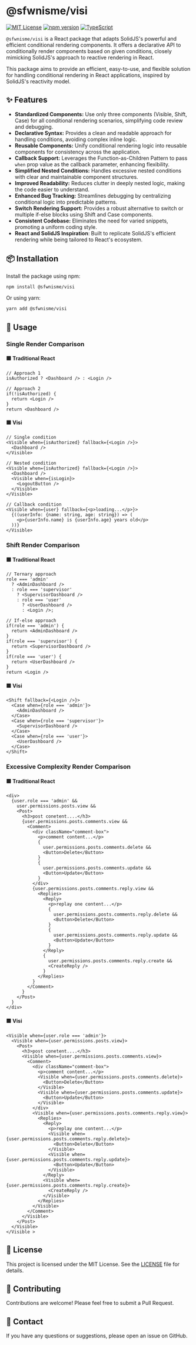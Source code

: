 # @sfwnisme/visi

[![MIT License](https://img.shields.io/badge/License-MIT-yellow.svg)](https://opensource.org/licenses/MIT)
[![npm version](https://badge.fury.io/js/%40sfwnisme%2Fvisi.svg)](https://badge.fury.io/js/%40sfwnisme%2Fvisi)
[![TypeScript](https://img.shields.io/badge/TypeScript-Ready-blue.svg)](https://www.typescriptlang.org/)

`@sfwnisme/visi` is a React package that adapts SolidJS's powerful and efficient conditional rendering components. It offers a declarative API to conditionally render components based on given conditions, closely mimicking SolidJS's approach to reactive rendering in React.

This package aims to provide an efficient, easy-to-use, and flexible solution for handling conditional rendering in React applications, inspired by SolidJS's reactivity model.

## ✨ Features

- **Standardized Components:** Use only three components (Visible, Shift, Case) for all conditional rendering scenarios, simplifying code review and debugging.
- **Declarative Syntax:** Provides a clean and readable approach for handling conditions, avoiding complex inline logic.
- **Reusable Components:** Unify conditional rendering logic into reusable components for consistency across the application.
- **Callback Support:** Leverages the Function-as-Children Pattern to pass `when` prop value as the callback parameter, enhancing flexibility.
- **Simplified Nested Conditions:** Handles excessive nested conditions with clear and maintainable component structures.
- **Improved Readability:** Reduces clutter in deeply nested logic, making the code easier to understand.
- **Enhanced Bug Tracking:** Streamlines debugging by centralizing conditional logic into predictable patterns.
- **Switch Rendering Support:** Provides a robust alternative to switch or multiple if-else blocks using Shift and Case components.
- **Consistent Codebase:** Eliminates the need for varied snippets, promoting a uniform coding style.
- **React and SolidJS Inspiration**: Built to replicate SolidJS's efficient rendering while being tailored to React's ecosystem.

## 📦 Installation

Install the package using npm:

```bash
npm install @sfwnisme/visi
```

Or using yarn:

```bash
yarn add @sfwnisme/visi
```

## 🚀 Usage

### Single Render Comparison

#### 🟥 Traditional React

```tsx
// Approach 1
isAuthorized ? <Dashboard /> : <Login />

// Approach 2
if(!isAuthorized) {
  return <Login />
}
return <Dashboard />
```

#### 🟩 Visi

```tsx
// Single condition
<Visible when={isAuthorized} fallback={<Login />}>
  <Dashboard />
</Visible>

// Nested condition
<Visible when={isAuthorized} fallback={<Login />}>
  <Dashboard />
  <Visible when={isLogin}>
    <LogoutButton />
  </Visible>
</Visible>

// Callback condition
<Visible when={user} fallback={<p>loading...</p>}>
  {((userInfo: {name: string, age: string}) => (
    <p>{userInfo.name} is {userInfo.age} years old</p>
  ))}
</Visible>
```

### Shift Render Comparison

#### 🟥 Traditional React

```tsx
// Ternary approach
role === 'admin'
  ? <AdminDashboard />
  : role === 'supervisor'
    ? <SupervisorDashboard />
    : role === 'user'
      ? <UserDashboard />
      : <Login />;

// If-else approach
if(role === 'admin') {
  return <AdminDashboard />
}
if(role === 'supervisor') {
  return <SupervisorDashboard />
}
if(role === 'user') {
  return <UserDashboard />
}
return <Login />
```

#### 🟩 Visi

```tsx
<Shift fallback={<Login />}>
  <Case when={role === 'admin'}>
    <AdminDashboard />
  </Case>
  <Case when={role === 'supervisor'}>
    <SupervisorDashboard />
  </Case>
  <Case when={role === 'user'}>
    <UserDashboard />
  </Case>
</Shift>
```

### Excessive Complexity Render Comparison

#### 🟥 Traditional React

```tsx
<div>
  {user.role === 'admin' &&
    user.permissions.posts.view &&
    <Post>
      <h3>post conetent....</h3>
      {user.permissions.posts.comments.view &&
        <Comment>
          <div className="comment-box">
            <p>comment content...</p>
            {
              user.permissions.posts.comments.delete &&
              <Button>Delete</Button>
            }
            {
              user.permissions.posts.comments.update &&
              <Button>Update</Button>
            }
          </div>
          {user.permissions.posts.comments.reply.view &&
            <Replies>
              <Reply>
                <p>replay one content...</p>
                {
                  user.permissions.posts.comments.reply.delete &&
                  <Button>Delete</Button>
                }
                {
                  user.permissions.posts.comments.reply.update &&
                  <Button>Update</Button>
                }
              </Reply>
              {
                user.permissions.posts.comments.reply.create &&
                <CreateReply />
              }
            </Replies>
          }
        </Comment>
      }
    </Post>
  }
</div>
```

#### 🟩 Visi

```tsx
<Visible when={user.role === 'admin'}>
  <Visible when={user.permissions.posts.view}>
    <Post>
      <h3>post conetent....</h3>
      <Visible when={user.permissions.posts.comments.view}>
        <Comment>
          <div className="comment-box">
            <p>comment content...</p>
            <Visible when={user.permissions.posts.comments.delete}>
              <Button>Delete</Button>
            </Visible>
            <Visible when={user.permissions.posts.comments.update}>
              <Button>Update</Button>
            </Visible>
          </div>
          <Visible when={user.permissions.posts.comments.reply.view}>
            <Replies>
              <Reply>
                <p>replay one content...</p>
                <Visible when={user.permissions.posts.comments.reply.delete}>
                  <Button>Delete</Button>
                </Visible>
                <Visible when={user.permissions.posts.comments.reply.update}>
                  <Button>Update</Button>
                </Visible>
              </Reply>
              <Visible when={user.permissions.posts.comments.reply.create}>
                <CreateReply />
              </Visible>
            </Replies>
          </Visible>
        </Comment>
      </Visible>
    </Post>
  </Visible>
</Visible >
```

## 📄 License

This project is licensed under the MIT License. See the [LICENSE](LICENSE) file for details.

## 🤝 Contributing

Contributions are welcome! Please feel free to submit a Pull Request.

## 📧 Contact

If you have any questions or suggestions, please open an issue on GitHub.
